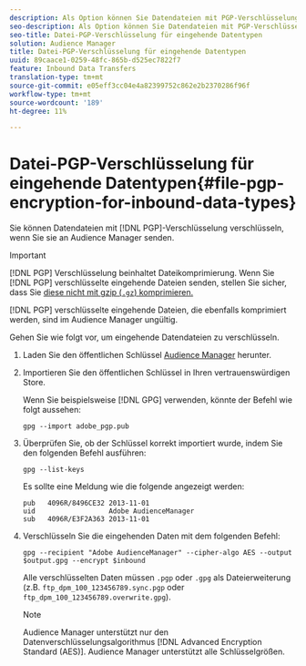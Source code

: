```yaml
---
description: Als Option können Sie Datendateien mit PGP-Verschlüsselung verschlüsseln, wenn Sie sie an Audience Manager senden.
seo-description: Als Option können Sie Datendateien mit PGP-Verschlüsselung verschlüsseln, wenn Sie sie an Audience Manager senden.
seo-title: Datei-PGP-Verschlüsselung für eingehende Datentypen
solution: Audience Manager
title: Datei-PGP-Verschlüsselung für eingehende Datentypen
uuid: 89caace1-0259-48fc-865b-d525ec7822f7
feature: Inbound Data Transfers
translation-type: tm+mt
source-git-commit: e05eff3cc04e4a82399752c862e2b2370286f96f
workflow-type: tm+mt
source-wordcount: '189'
ht-degree: 11%

---
```



# Datei-PGP-Verschlüsselung für eingehende Datentypen{#file-pgp-encryption-for-inbound-data-types}

Sie können Datendateien mit [!DNL PGP]-Verschlüsselung verschlüsseln, wenn Sie sie an Audience Manager senden.

<!-- c_encryption.xml -->

>[!IMPORTANT]
>
>[!DNL PGP] Verschlüsselung beinhaltet Dateikomprimierung. Wenn Sie [!DNL PGP] verschlüsselte eingehende Dateien senden, stellen Sie sicher, dass Sie [diese nicht mit gzip (`.gz`) komprimieren.](../../../integration/sending-audience-data/batch-data-transfer-explained/inbound-file-compression.md)
>
>[!DNL PGP] verschlüsselte eingehende Dateien, die ebenfalls  [](../../../integration/sending-audience-data/batch-data-transfer-explained/inbound-file-compression.md) komprimiert werden, sind im Audience Manager ungültig.

Gehen Sie wie folgt vor, um eingehende Datendateien zu verschlüsseln.

1. Laden Sie den öffentlichen Schlüssel [Audience Manager](./assets/adobe_pgp.pub) herunter.
2. Importieren Sie den öffentlichen Schlüssel in Ihren vertrauenswürdigen Store.

   Wenn Sie beispielsweise [!DNL GPG] verwenden, könnte der Befehl wie folgt aussehen:

   `gpg --import adobe_pgp.pub`

3. Überprüfen Sie, ob der Schlüssel korrekt importiert wurde, indem Sie den folgenden Befehl ausführen:

   `gpg --list-keys`

   Es sollte eine Meldung wie die folgende angezeigt werden:

   ```
   pub   4096R/8496CE32 2013-11-01
   uid                  Adobe AudienceManager
   sub   4096R/E3F2A363 2013-11-01
   ```

4. Verschlüsseln Sie die eingehenden Daten mit dem folgenden Befehl:

   `gpg --recipient "Adobe AudienceManager" --cipher-algo AES --output $output.gpg --encrypt $inbound`

   Alle verschlüsselten Daten müssen `.pgp` oder `.gpg` als Dateierweiterung (z.B. `ftp_dpm_100_123456789.sync.pgp` oder `ftp_dpm_100_123456789.overwrite.gpg`).

   >[!NOTE]
   >
   >Audience Manager unterstützt nur den Datenverschlüsselungsalgorithmus [!DNL Advanced Encryption Standard (AES)]. Audience Manager unterstützt alle Schlüsselgrößen.
